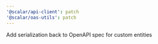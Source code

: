 ```yaml
---
'@scalar/api-client': patch
'@scalar/oas-utils': patch
---
```


Add serialization back to OpenAPI spec for custom entities
